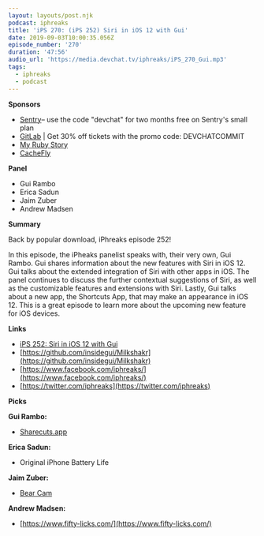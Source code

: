```yaml
---
layout: layouts/post.njk
podcast: iphreaks
title: 'iPS 270: (iPS 252) Siri in iOS 12 with Gui'
date: 2019-09-03T10:00:35.056Z
episode_number: '270'
duration: '47:56'
audio_url: 'https://media.devchat.tv/iphreaks/iPS_270_Gui.mp3'
tags:
  - iphreaks
  - podcast
---
```

**Sponsors**

- [Sentry](http://sentry.io/)– use the code "devchat" for two months free on Sentry's small plan
- [GitLab](https://devchat.tv/gitlabcommit) | Get 30% off tickets with the promo code: DEVCHATCOMMIT
- [My Ruby Story](https://devchat.tv/my-ruby-story/)
- [CacheFly](https://www.cachefly.com/)

**Panel**

- Gui Rambo
- Erica Sadun
- Jaim Zuber
- Andrew Madsen

**Summary**

Back by popular download, iPhreaks episode 252!

In this episode, the iPheaks panelist speaks with, their very own, Gui Rambo. Gui shares information about the new features with Siri in iOS 12. Gui talks about the extended integration of Siri with other apps in iOS. The panel continues to discuss the further contextual suggestions of Siri, as well as the customizable features and extensions with Siri. Lastly, Gui talks about a new app, the Shortcuts App,  that may make an appearance in iOS 12. This is a great episode to learn more about the upcoming new feature for iOS devices.

**Links**

- [iPS 252: Siri in iOS 12 with Gui](https://devchat.tv/iphreaks/ips-252-siri-in-ios-12-with-gui/)
- [https://github.com/insidegui/Milkshakr](https://github.com/insidegui/Milkshakr)
- [https://www.facebook.com/iphreaks/](https://www.facebook.com/iphreaks/)
- [https://twitter.com/iphreaks](https://twitter.com/iphreaks)

**Picks**

**Gui Rambo:**

- [Sharecuts.app](https://sharecuts.app/)

**Erica Sadun:**

-  Original iPhone Battery Life

**Jaim Zuber:**

- [Bear Cam](https://explore.org/livecams/brown-bears/brown-bear-salmon-cam-brooks-falls)

**Andrew Madsen:**

-  [https://www.fifty-licks.com/](https://www.fifty-licks.com/)

